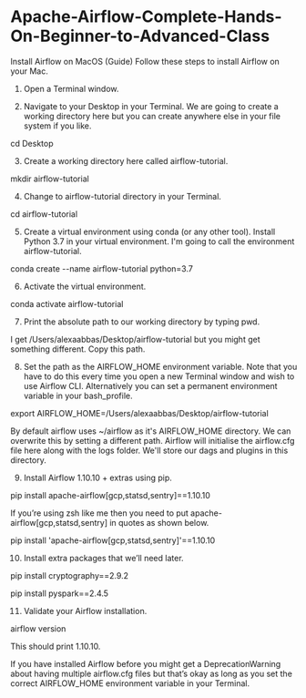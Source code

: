 # Apache-Airflow-Complete-Hands-On-Beginner-to-Advanced-Class

Install Airflow on MacOS (Guide)
Follow these steps to install Airflow on your Mac.



1. Open a Terminal window.



2. Navigate to your Desktop in your Terminal. We are going to create a working directory here but you can create anywhere else in your file system if you like.

cd Desktop



3. Create a working directory here called airflow-tutorial.

mkdir airflow-tutorial



4. Change to airflow-tutorial directory in your Terminal.

cd airflow-tutorial



5. Create a virtual environment using conda (or any other tool). Install Python 3.7 in your virtual environment. I'm going to call the environment airflow-tutorial.

conda create --name airflow-tutorial python=3.7



6. Activate the virtual environment.

conda activate airflow-tutorial



7. Print the absolute path to our working directory by typing pwd.

I get /Users/alexaabbas/Desktop/airflow-tutorial but you might get something different. Copy this path.



8. Set the path as the AIRFLOW_HOME environment variable. Note that you have to do this every time you open a new Terminal window and wish to use Airflow CLI. Alternatively you can set a permanent environment variable in your bash_profile.

export AIRFLOW_HOME=/Users/alexaabbas/Desktop/airflow-tutorial

By default airflow uses ~/airflow as it's AIRFLOW_HOME directory. We can overwrite this by setting a different path. Airflow will initialise the airflow.cfg file here along with the logs folder. We'll store our dags and plugins in this directory.



9. Install Airflow 1.10.10 + extras using pip.

pip install apache-airflow[gcp,statsd,sentry]==1.10.10

If you’re using zsh like me then you need to put apache-airflow[gcp,statsd,sentry] in quotes as shown below.

pip install 'apache-airflow[gcp,statsd,sentry]'==1.10.10



10. Install extra packages that we’ll need later.

pip install cryptography==2.9.2

pip install pyspark==2.4.5



11. Validate your Airflow installation.

airflow version

This should print 1.10.10.

If you have installed Airflow before you might get a DeprecationWarning about having multiple airflow.cfg files but that’s okay as long as you set the correct AIRFLOW_HOME environment variable in your Terminal.



